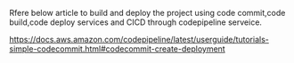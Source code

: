 Rfere below article to build and deploy the project using code commit,code build,code deploy services and CICD through codepipeline serveice.

https://docs.aws.amazon.com/codepipeline/latest/userguide/tutorials-simple-codecommit.html#codecommit-create-deployment
